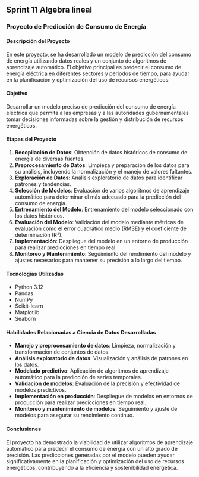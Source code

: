 ## Sprint 11 Algebra lineal

### Proyecto de Predicción de Consumo de Energía

#### Descripción del Proyecto
En este proyecto, se ha desarrollado un modelo de predicción del consumo de energía utilizando datos reales y un conjunto de algoritmos de aprendizaje automático. El objetivo principal es predecir el consumo de energía eléctrica en diferentes sectores y periodos de tiempo, para ayudar en la planificación y optimización del uso de recursos energéticos.

#### Objetivo
Desarrollar un modelo preciso de predicción del consumo de energía eléctrica que permita a las empresas y a las autoridades gubernamentales tomar decisiones informadas sobre la gestión y distribución de recursos energéticos.

#### Etapas del Proyecto
1. **Recopilación de Datos**: Obtención de datos históricos de consumo de energía de diversas fuentes.
2. **Preprocesamiento de Datos**: Limpieza y preparación de los datos para su análisis, incluyendo la normalización y el manejo de valores faltantes.
3. **Exploración de Datos**: Análisis exploratorio de datos para identificar patrones y tendencias.
4. **Selección de Modelos**: Evaluación de varios algoritmos de aprendizaje automático para determinar el más adecuado para la predicción del consumo de energía.
5. **Entrenamiento del Modelo**: Entrenamiento del modelo seleccionado con los datos históricos.
6. **Evaluación del Modelo**: Validación del modelo mediante métricas de evaluación como el error cuadrático medio (RMSE) y el coeficiente de determinación (R²).
7. **Implementación**: Despliegue del modelo en un entorno de producción para realizar predicciones en tiempo real.
8. **Monitoreo y Mantenimiento**: Seguimiento del rendimiento del modelo y ajustes necesarios para mantener su precisión a lo largo del tiempo.

#### Tecnologías Utilizadas
- Python 3.12
- Pandas
- NumPy
- Scikit-learn
- Matplotlib
- Seaborn

#### Habilidades Relacionadas a Ciencia de Datos Desarrolladas
- **Manejo y preprocesamiento de datos**: Limpieza, normalización y transformación de conjuntos de datos.
- **Análisis exploratorio de datos**: Visualización y análisis de patrones en los datos.
- **Modelado predictivo**: Aplicación de algoritmos de aprendizaje automático para la predicción de series temporales.
- **Validación de modelos**: Evaluación de la precisión y efectividad de modelos predictivos.
- **Implementación en producción**: Despliegue de modelos en entornos de producción para realizar predicciones en tiempo real.
- **Monitoreo y mantenimiento de modelos**: Seguimiento y ajuste de modelos para asegurar su rendimiento continuo.

#### Conclusiones
El proyecto ha demostrado la viabilidad de utilizar algoritmos de aprendizaje automático para predecir el consumo de energía con un alto grado de precisión. Las predicciones generadas por el modelo pueden ayudar significativamente en la planificación y optimización del uso de recursos energéticos, contribuyendo a la eficiencia y sostenibilidad energética.

